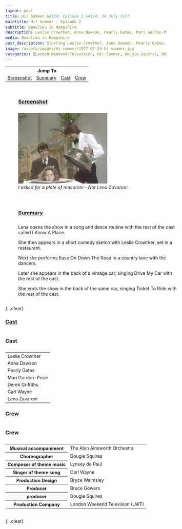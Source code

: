 ```yaml
---
layout: post
title: Hi! Summer &#124; Episode 2 &#124; 24 July 1977
maintitle: Hi! Summer - Episode 2
subtitle: Beaulieu in Hampshire
description: Leslie Crowther, Anna Dawson, Pearly Gates, Mari Gordon-Price, Derek Griffiths, Derek Griffiths, Lena Zavaroni.
media: Beaulieu in Hampshire
post_description: Starring Leslie Crowther, Anna Dawson, Pearly Gates, Mari Gordon-Price, Derek Griffiths, Derek Griffiths, Lena Zavaroni.
image: /assets/images/hi-summer/1977-07-24-hi-summer.jpg
categories: [London-Weekend-Television, Hi!-Summer, Dougie-Squires, OnThisDay24July]
---
```


<table style="text-align:center;">
<tr><th colspan="4">Jump To</th></tr>
<tr>
<td><a href="#screenshot">Screenshot</a></td>
<td><a href="#summary">Summary</a></td>
<td><a href="#cast">Cast</a></td>
<td><a href="#crew">Crew</a></td>
</tr>
</table>

<figure class="fig1">
<figcaption>
<h3 id="screenshot"><a href="#screenshot">Screenshot</a></h3>
</figcaption>
<img src="/assets/images/hi-summer/1977-07-24-hi-summer.jpg" class="full-width" />
<figcaption>
<cite>I asked for a plate of macaroni - Not Lena Zavaroni.</cite>
</figcaption>
</figure>

<figure class="fig2">
<figcaption>
<h3 id="summary"><a href="#summary">Summary</a></h3>
</figcaption>
<p>Lena opens the show in a song and dance routine with the rest of the cast called I Know A Place.</p>
<p>She then appears in a short comedy sketch with Leslie Crowther, set in a restaurant.</p>
<p>Next she performs Ease On Down The Road in a country lane with the dancers.</p>
<p>Later she appears in the back of a vintage car, singing Drive My Car with the rest of the cast.</p>
<p>She ends the show in the back of the same car, singing Ticket To Ride with the rest of the cast.</p>
</figure>

{: .clear}

<h3 id="cast"><a href="#cast">Cast</a></h3>
<figcaption>
<h3>Cast</h3>
</figcaption>
<table>
<tr><td>Leslie Crowther</td></tr>
<tr><td>Anna Dawson</td></tr>
<tr><td>Pearly Gates</td></tr>
<tr><td>Mari Gordon-Price</td></tr>
<tr><td>Derek Griffiths</td></tr>
<tr><td>Carl Wayne</td></tr>
<tr><td>Lena Zavaroni</td></tr>
</table>
</figure>

<h3 id="crew"><a href="#crew">Crew</a></h3>
<figcaption>
<h3>Crew</h3>
</figcaption>
<table>
<tr><th>Musical accompaniment</th><td>The Alyn Ainsworth Orchestra</td></tr>
<tr><th>Choreographer</th><td>Dougie Squires</td></tr>
<tr><th>Composer of theme music</th><td>Lynsey de Paul</td></tr>
<tr><th>Singer of theme song</th><td>Carl Wayne</td></tr>
<tr><th>Production Design</th><td>Bryce Walmsley</td></tr>
<tr><th>Producer</th><td>Bruce Gowers</td></tr>
<tr><th>producer</th><td>Dougie Squires</td></tr>
<tr><th>Production Company</th><td>London Weekend Television (LWT)</td></tr>
</table>
</figure>

<br />{: .clear}

<style>
.fig1 {float:left; width:49%;}

.fig2 {float:right; width:49%;}

.fig3 {float:right; width:100%;}

figcaption {float:left; width:100%;}

@media screen and (orientation:portrait) {
.fig1, .fig2 {float:left; width:100%;}
figcaption {float:left; width:100%; margin-bottom: 10px;}
}
</style>

